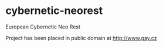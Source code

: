 # cybernetic-neorest
European Cybernetic Neo Rest

Project has been placed in public domain at http://www.gay.cz
